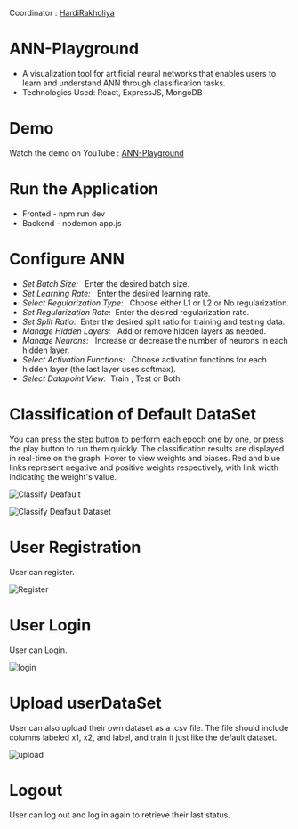 Coordinator : [HardiRakholiya](https://github.com/HardiRakholiya/ANN-Playground)
# ANN-Playground
- A visualization tool for artificial neural networks that enables users to learn and understand ANN through classification tasks.
- Technologies Used: React, ExpressJS, MongoDB

# Demo 
Watch the demo on YouTube : [ANN-Playground](https://www.youtube.com/watch?v=JFApp-w0xGA)



# Run the Application
- Fronted - npm run dev
- Backend - nodemon app.js

# Configure ANN 
- *Set Batch Size:* &nbsp; Enter the desired batch size.
- *Set Learning Rate:* &nbsp; Enter the desired learning rate.
- *Select Regularization Type:* &nbsp; Choose either L1 or L2 or No regularization.
- *Set Regularization Rate:*  &nbsp;Enter the desired regularization rate.
- *Set Split Ratio:*  &nbsp;Enter the desired split ratio for training and testing data.
- *Manage Hidden Layers:* &nbsp; Add or remove hidden layers as needed.
- *Manage Neurons:* &nbsp; Increase or decrease the number of neurons in each hidden layer.
- *Select Activation Functions:* &nbsp; Choose activation functions for each hidden layer (the last layer uses softmax).
- *Select Datapoint View:*&nbsp; Train , Test or Both.


# Classification of Default DataSet
You can press the step button to perform each epoch one by one, or press the play button to run them quickly. The classification results are displayed in real-time on the graph.
Hover to view weights and biases. Red and blue links represent negative and positive weights respectively, with link width indicating the weight's value.

![Classify Deafault](https://github.com/Harshil-Ramani/ANN-Playground/assets/127288719/8c98ba53-85f9-496f-b879-74ae09f7dd3d)

![Classify Deafault Dataset](https://github.com/Harshil-Ramani/ANN-Playground/assets/127288719/7ffc8581-b424-4bb0-96dc-abe4c74e5126)

# User Registration
User can register.

![Register](https://github.com/Harshil-Ramani/ANN-Playground/assets/127288719/48994d0a-3820-4fe4-827e-ed4bd4705cd9)


# User Login
User can Login.

![login](https://github.com/Harshil-Ramani/ANN-Playground/assets/127288719/22190bfb-d59f-43c1-83d7-264abff9d300)

# Upload userDataSet
User can also upload their own dataset as a .csv file. The file should include columns labeled x1, x2, and label, and train it just like the default dataset.

![upload](https://github.com/Harshil-Ramani/ANN-Playground/assets/127288719/b7466b5d-6daa-4fba-8eab-ca8b8923dd3f)


# Logout
User can log out and log in again to retrieve their last status.
